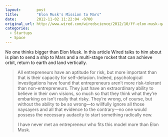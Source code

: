 ```yaml
---
layout:       post
title:        "Elon Musk's Mission to Mars"
date:         2012-11-02 11:22:04 -0700
original_url: http://www.wired.com/wiredscience/2012/10/ff-elon-musk-qa/all/
categories:
  - Startups
  - Space
---
```


No one thinks bigger than Elon Musk. In this article Wired talks to him about is plan to send a ship to Mars and a multi-stage rocket that can achieve orbit, return to earth and land vertically.

 > 
 > 
 > All entrepreneurs have an aptitude for risk, but more important than that is their capacity for self-delusion. Indeed, psychological investigations have found that entrepreneurs aren’t more risk-tolerant than non-entrepreneurs. They just have an extraordinary ability to believe in their own visions, so much so that they think what they’re embarking on isn’t really that risky. They’re wrong, of course, but without the ability to be so wrong—to willfully ignore all those naysayers and all that evidence to the contrary—no one would possess the necessary audacity to start something radically new.
 > 
 > I have never met an entrepreneur who fits this model more than Elon Musk.
 > 
 > 
